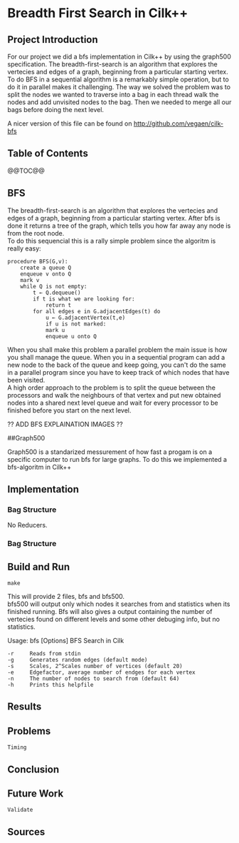 # Breadth First Search in Cilk++ 



## Project Introduction

For our project we did a bfs implementation in Cilk++ by using the graph500 specification. The breadth-first-search is an 
algorithm that explores the vertecies and edges of a graph, beginning from a particular starting vertex. To do BFS in a sequential 
algorithm is a remarkably simple operation, but to do it in parallel makes it challenging. The way we solved the problem was to split 
the nodes we wanted to traverse into a bag in each thread walk the nodes and add unvisited nodes to the bag. Then we needed to 
merge all our bags before doing the next level.


A nicer version of this file can be found on http://github.com/vegaen/cilk-bfs

## Table of Contents

@@TOC@@



## BFS

The breadth-first-search is an algorithm that explores the vertecies and edges of a graph, beginning from a particular starting vertex. After bfs is done it returns a tree of the graph,
which tells you how far away any node is from the root node.  
To do this sequencial this is a rally simple problem since the algoritm is really easy:

	procedure BFS(G,v):
		create a queue Q
		enqueue v onto Q
		mark v
		while Q is not empty:
			t ← Q.dequeue()
			if t is what we are looking for:
				return t
			for all edges e in G.adjacentEdges(t) do
				u ← G.adjacentVertex(t,e)
				if u is not marked:
				mark u
				enqueue u onto Q


When you shall make this problem a parallel problem the main issue is how you shall manage the queue. When you in a sequential program can add a new node to the back of the queue 
and keep going, you can't do the same in a parallel program since you have to keep track of which nodes that have been visited.  
A high order approach to the problem is to split the queue between the processors and walk the neighbours of that vertex and put new obtained nodes into a shared next level queue
and wait for every processor to be finished before you start on the next level. 




?? ADD BFS EXPLAINATION IMAGES ??  


##Graph500

Graph500 is a standarized messurement of how fast a progam is on a specific computer to run bfs for large graphs. To do this we implemented a bfs-algoritm in Cilk++ 



## Implementation


### Bag Structure


No Reducers.



### Bag Structure







## Build and Run

`make`

This will provide 2 files, bfs and bfs500.  
bfs500 will output only which nodes it searches from and statistics when its finished running.
Bfs will also gives a output containing the number of vertecies found on different levels and some other debuging info, but no statistics.

Usage: bfs [Options]
  BFS Search in Cilk

    -r     Reads from stdin
    -g     Generates random edges (default mode)
    -s     Scales, 2^Scales number of vertices (default 20)
    -e     Edgefactor, average number of endges for each vertex
    -n     The number of nodes to search from (default 64)
    -h     Prints this helpfile


## Results




## Problems

	Timing 



## Conclusion



## Future Work
	Validate
	


## Sources

